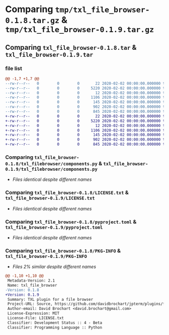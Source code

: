 # Comparing `tmp/txl_file_browser-0.1.8.tar.gz` & `tmp/txl_file_browser-0.1.9.tar.gz`

## Comparing `txl_file_browser-0.1.8.tar` & `txl_file_browser-0.1.9.tar`

### file list

```diff
@@ -1,7 +1,7 @@
--rw-r--r--   0        0        0       22 2020-02-02 00:00:00.000000 txl_file_browser-0.1.8/txl_filebrowser/__init__.py
--rw-r--r--   0        0        0     5220 2020-02-02 00:00:00.000000 txl_file_browser-0.1.8/txl_filebrowser/components.py
--rw-r--r--   0        0        0       12 2020-02-02 00:00:00.000000 txl_file_browser-0.1.8/.gitignore
--rw-r--r--   0        0        0     1106 2020-02-02 00:00:00.000000 txl_file_browser-0.1.8/LICENSE.txt
--rw-r--r--   0        0        0      145 2020-02-02 00:00:00.000000 txl_file_browser-0.1.8/README.md
--rw-r--r--   0        0        0      902 2020-02-02 00:00:00.000000 txl_file_browser-0.1.8/pyproject.toml
--rw-r--r--   0        0        0      845 2020-02-02 00:00:00.000000 txl_file_browser-0.1.8/PKG-INFO
+-rw-r--r--   0        0        0       22 2020-02-02 00:00:00.000000 txl_file_browser-0.1.9/txl_filebrowser/__init__.py
+-rw-r--r--   0        0        0     5220 2020-02-02 00:00:00.000000 txl_file_browser-0.1.9/txl_filebrowser/components.py
+-rw-r--r--   0        0        0       12 2020-02-02 00:00:00.000000 txl_file_browser-0.1.9/.gitignore
+-rw-r--r--   0        0        0     1106 2020-02-02 00:00:00.000000 txl_file_browser-0.1.9/LICENSE.txt
+-rw-r--r--   0        0        0      145 2020-02-02 00:00:00.000000 txl_file_browser-0.1.9/README.md
+-rw-r--r--   0        0        0      902 2020-02-02 00:00:00.000000 txl_file_browser-0.1.9/pyproject.toml
+-rw-r--r--   0        0        0      845 2020-02-02 00:00:00.000000 txl_file_browser-0.1.9/PKG-INFO
```

### Comparing `txl_file_browser-0.1.8/txl_filebrowser/components.py` & `txl_file_browser-0.1.9/txl_filebrowser/components.py`

 * *Files identical despite different names*

### Comparing `txl_file_browser-0.1.8/LICENSE.txt` & `txl_file_browser-0.1.9/LICENSE.txt`

 * *Files identical despite different names*

### Comparing `txl_file_browser-0.1.8/pyproject.toml` & `txl_file_browser-0.1.9/pyproject.toml`

 * *Files identical despite different names*

### Comparing `txl_file_browser-0.1.8/PKG-INFO` & `txl_file_browser-0.1.9/PKG-INFO`

 * *Files 2% similar despite different names*

```diff
@@ -1,10 +1,10 @@
 Metadata-Version: 2.1
 Name: txl_file_browser
-Version: 0.1.8
+Version: 0.1.9
 Summary: TXL plugin for a file browser
 Project-URL: Source, https://github.com/davidbrochart/jpterm/plugins/file_browser
 Author-email: David Brochart <david.brochart@gmail.com>
 License-Expression: MIT
 License-File: LICENSE.txt
 Classifier: Development Status :: 4 - Beta
 Classifier: Programming Language :: Python
```

